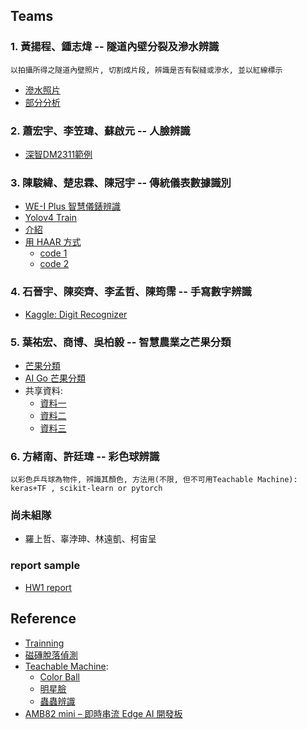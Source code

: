 ## Teams
### 1. 黃揚程、鍾志煒 -- 隧道內壁分裂及滲水辨識
```
以拍攝所得之隧道內壁照片, 切割成片段, 辨識是否有裂縫或滲水, 並以紅線標示
```
* [滲水照片](https://drive.google.com/file/d/1IbN1UrODTZzOsNNImLieOPAN0faQBrX2/view?usp=drive_link)
* [部分分析](https://drive.google.com/drive/folders/11YnRqki1cPVAfWvoQP4jFUEx5nI-fV5j?usp=drive_link)
### 2. 蕭宏宇、李笠瑋、蘇啟元 -- 人臉辨識
* [深智DM2311範例](https://github.com/jumbokh/Computer-Vision/blob/main/docs/%E8%AE%A1%E7%AE%97%E6%9C%BA%E8%A7%86%E8%A7%8940%E4%BE%8B%E8%B5%84%E6%96%99.pdf)
### 3. 陳駿緯、楚忠霖、陳冠宇 -- 傳統儀表數據識別
* [WE-I Plus 智慧儀錶辨識](https://www.ideas-hatch.com/evb_share_detail.jsp?id=70)
* [Yolov4 Train](https://github.com/jumbokh/Computer-Vision/blob/main/notebooks/YOLOv4_Tutorial.ipynb)
* [介紹](https://github.com/jumbokh/Computer-Vision/blob/main/docs/HUB%208735_%E6%99%BA%E6%85%A7%E5%84%80%E9%8C%B6%E5%B7%A5%E6%A5%AD%E6%87%89%E7%94%A8_0825.pdf)
* [用 HAAR 方式](https://github.com/jumbokh/Computer-Vision/blob/main/docs/ch30%E5%BB%BA%E7%AB%8B%E5%93%88%E7%88%BE%E7%89%B9%E5%BE%B5%E5%88%86%E9%A1%9E%E5%99%A8-%E8%BB%8A%E7%89%8C%E8%BE%A8%E8%AD%98.pdf)
    * [code 1](https://drive.google.com/file/d/16HSvOovBDjQBXEcy2GZbZlqJUUhAXutt/view?usp=drive_link)
    * [code 2](https://drive.google.com/file/d/1bRGwvbdz5zHt1xdXszEwuJ6_2lNtdOCK/view?usp=drive_link)
### 4. 石晉宇、陳奕齊、李孟哲、陳筠霈 -- 手寫數字辨識
* [Kaggle: Digit Recognizer](https://www.kaggle.com/competitions/digit-recognizer/overview)
### 5. 葉祐宏、商博、吳柏毅 -- 智慧農業之芒果分類
* [芒果分類](https://github.com/jumbokh/Computer-Vision/blob/main/notebooks/AIMango/mango-classification.ipynb)
* [AI Go 芒果分類](https://github.com/jumbokh/Computer-Vision/tree/main/notebooks/AIMango)
* 共享資料:
    * [資料一](https://drive.google.com/file/d/1pCZw19OGsa0lgLlW4NydO2iOcNIqEIPK/view?usp=drive_link)
    * [資料二](https://drive.google.com/file/d/10VpEmE89I-_ChiRvPllDg7gLY4j9BgdO/view?usp=drive_link)
    * [資料三](https://drive.google.com/file/d/17k_A9mqIeYvGyq3bZF_RwQNWdwjYt_Pe/view?usp=drive_link)
### 6. 方緒南、許廷瑋 -- 彩色球辨識
```
以彩色乒乓球為物件, 辨識其顏色, 方法用(不限, 但不可用Teachable Machine): keras+TF , scikit-learn or pytorch
```
### 尚未組隊
* 羅上哲、辜浡珅、林遠凱、柯宙呈
### report sample
* [HW1 report](https://github.com/jumbokh/Computer-Vision/blob/main/report.md)
## Reference
* [Trainning](https://github.com/jumbokh/Computer-Vision/edit/main/Trainning.md)
* [磁磚脫落偵測](https://drive.google.com/file/d/1Qv2YNyyUtLRX-4QX9j1e0dvVqiRYdEtv/view?usp=drive_link)
* [Teachable Machine](https://teachablemachine.withgoogle.com/train/image):
     * [Color Ball](https://github.com/jumbokh/Computer-Vision/blob/main/sources/ColorBall.tm)
     * [明星臉](https://github.com/jumbokh/Computer-Vision/blob/main/sources/MyStar.tm)
     * [蟲蟲辨識](https://github.com/jumbokh/Computer-Vision/blob/main/sources/bug.tm)
* [AMB82 mini – 即時串流 Edge AI 開發板](https://www.amebaiot.com/zh/amebapro2-amb82-mini-arduino-getting-started/)
  
